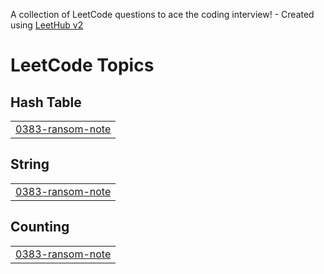 A collection of LeetCode questions to ace the coding interview! - Created using [LeetHub v2](https://github.com/arunbhardwaj/LeetHub-2.0)
<!---LeetCode Topics Start-->
# LeetCode Topics
## Hash Table
|  |
| ------- |
| [0383-ransom-note](https://github.com/imgolden77/Leet-code/tree/master/0383-ransom-note) |
## String
|  |
| ------- |
| [0383-ransom-note](https://github.com/imgolden77/Leet-code/tree/master/0383-ransom-note) |
## Counting
|  |
| ------- |
| [0383-ransom-note](https://github.com/imgolden77/Leet-code/tree/master/0383-ransom-note) |
<!---LeetCode Topics End-->